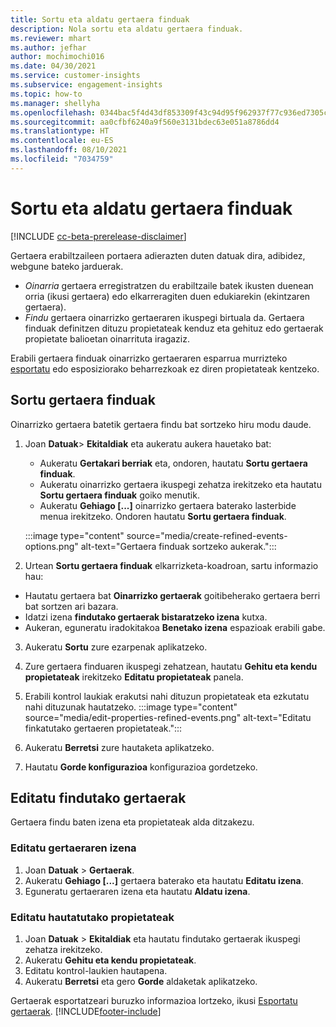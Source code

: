 ```yaml
---
title: Sortu eta aldatu gertaera finduak
description: Nola sortu eta aldatu gertaera finduak.
ms.reviewer: mhart
ms.author: jefhar
author: mochimochi016
ms.date: 04/30/2021
ms.service: customer-insights
ms.subservice: engagement-insights
ms.topic: how-to
ms.manager: shellyha
ms.openlocfilehash: 0344bac5f4d43df853309f43c94d95f962937f77c936ed7305c5de4a08835f04
ms.sourcegitcommit: aa0cfbf6240a9f560e3131bdec63e051a8786dd4
ms.translationtype: HT
ms.contentlocale: eu-ES
ms.lasthandoff: 08/10/2021
ms.locfileid: "7034759"
---
```

# <a name="create-and-modify-refined-events"></a>Sortu eta aldatu gertaera finduak

[!INCLUDE [cc-beta-prerelease-disclaimer](includes/cc-beta-prerelease-disclaimer.md)]


Gertaera erabiltzaileen portaera adierazten duten datuak dira, adibidez, webgune bateko jarduerak.

- *Oinarria* gertaera erregistratzen du erabiltzaile batek ikusten duenean orria (ikusi gertaera) edo elkarreragiten duen edukiarekin (ekintzaren gertaera).
- *Findu* gertaera oinarrizko gertaeraren ikuspegi birtuala da. Gertaera finduak definitzen dituzu propietateak kenduz eta gehituz edo gertaerak propietate balioetan oinarrituta iragaziz.

Erabili gertaera finduak oinarrizko gertaeraren esparrua murrizteko [esportatu](export-events.md) edo esposiziorako beharrezkoak ez diren propietateak kentzeko.

## <a name="create-refined-events"></a>Sortu gertaera finduak

Oinarrizko gertaera batetik gertaera findu bat sortzeko hiru modu daude. 

1. Joan **Datuak**> **Ekitaldiak** eta aukeratu aukera hauetako bat:
    - Aukeratu **Gertakari berriak** eta, ondoren, hautatu **Sortu gertaera finduak**.
    - Aukeratu oinarrizko gertaera ikuspegi zehatza irekitzeko eta hautatu **Sortu gertaera finduak** goiko menutik.
    - Aukeratu **Gehiago [...]** oinarrizko gertaera baterako lasterbide menua irekitzeko. Ondoren hautatu **Sortu gertaera finduak**.
    
    :::image type="content" source="media/create-refined-events-options.png" alt-text="Gertaera finduak sortzeko aukerak.":::

1. Urtean **Sortu gertaera finduak** elkarrizketa-koadroan, sartu informazio hau:

- Hautatu gertaera bat **Oinarrizko gertaerak** goitibeherako gertaera berri bat sortzen ari bazara.
- Idatzi izena **findutako gertaerak bistaratzeko izena** kutxa.
- Aukeran, eguneratu iradokitakoa **Benetako izena** espazioak erabili gabe.

3. Aukeratu **Sortu** zure ezarpenak aplikatzeko.

1. Zure gertaera finduaren ikuspegi zehatzean, hautatu **Gehitu eta kendu propietateak** irekitzeko **Editatu propietateak** panela. 

1. Erabili kontrol laukiak erakutsi nahi dituzun propietateak eta ezkutatu nahi dituzunak hautatzeko. 
   :::image type="content" source="media/edit-properties-refined-events.png" alt-text="Editatu finkatutako gertaeren propietateak.":::

1. Aukeratu **Berretsi** zure hautaketa aplikatzeko.

1. Hautatu **Gorde konfigurazioa** konfigurazioa gordetzeko.

## <a name="edit-refined-events"></a>Editatu findutako gertaerak

Gertaera findu baten izena eta propietateak alda ditzakezu.

### <a name="edit-event-name"></a>Editatu gertaeraren izena

1. Joan **Datuak** > **Gertaerak**. 
1. Aukeratu **Gehiago [...]** gertaera baterako eta hautatu **Editatu izena**.
1. Eguneratu gertaeraren izena eta hautatu **Aldatu izena**.

### <a name="edit-selected-properties"></a>Editatu hautatutako propietateak

1. Joan **Datuak** > **Ekitaldiak** eta hautatu findutako gertaerak ikuspegi zehatza irekitzeko.
1. Aukeratu **Gehitu eta kendu propietateak**. 
1. Editatu kontrol-laukien hautapena.
1. Aukeratu **Berretsi** eta gero **Gorde** aldaketak aplikatzeko.

Gertaerak esportatzeari buruzko informazioa lortzeko, ikusi [Esportatu gertaerak](export-events.md).
[!INCLUDE[footer-include](../includes/footer-banner.md)]
